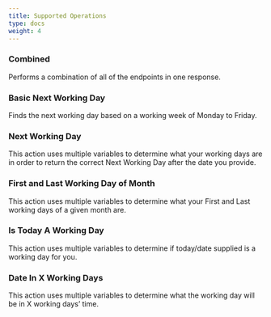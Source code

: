 ```yaml
---
title: Supported Operations
type: docs
weight: 4
---
```


### Combined
Performs a combination of all of the endpoints in one response.

### Basic Next Working Day
Finds the next working day based on a working week of Monday to Friday.

### Next Working Day
This action uses multiple variables to determine what your working days are in order to return the correct Next Working Day after the date you provide. 

### First and Last Working Day of Month
This action uses multiple variables to determine what your First and Last working days of a given month are. 

### Is Today A Working Day
This action uses multiple variables to determine if today/date supplied is a working day for you. 

### Date In X Working Days
This action uses multiple variables to determine what the working day will be in X working days’ time.